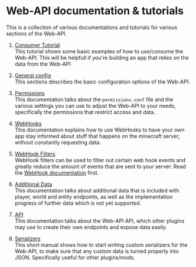 # Web-API documentation & tutorials

This is a collection of various documentations and tutorials for various sections of the Web-API.

1. [Consumer Tutorial](CONSUME.md)  
This tutorial shows some basic examples of how to use/consume the Web-API. This will be helpfull
if you're building an app that relies on the data from the Web-API

1. [General config](CONFIG.md)  
This sections describes the basic configuration options of the Web-API.

1. [Permissions](PERMISSIONS.md)  
This documentation talks about the `permissions.conf` file and the various settings you can use
to adjust the Web-API to your needs, specifically the permissions that restrict access and data.

1. [WebHooks](WEBHOOKS.md)  
This documentation explains how to use WebHooks to have your own app stay informed about stuff
that happens on the minecraft server, without constantly requesting data.

1. [WebHook Filters](WEBHOOKS_FILTERS.md)  
WebHook filters can be used to filter out certain web hook events and greatly reduce the amount
of events that are sent to your server. Read the [WebHook documentation](WEBHOOKS.md) first.

1. [Additional Data](DATA.md)  
This documentation talks about additional data that is included with player, world and entity
endpoints, as well as the implementation progress of further data which is not yet supported.

1. [API](API.md)  
This documentation talks about the Web-API API, which other plugins may use to create their 
own endpoints and expose data easily.

1. [Serializers](SERIALIZERS.md)  
This short manual shows how to start writing custom serializers for the Web-API, to make sure
that any custom data is turned properly into JSON. Specifically useful for other plugins/mods.
